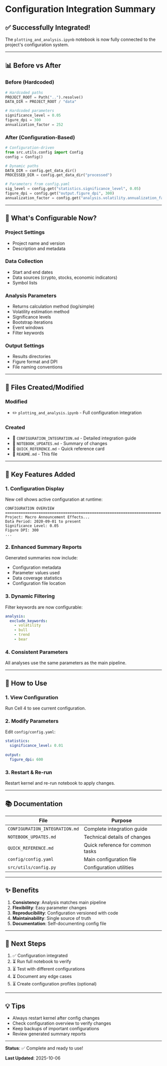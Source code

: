 # Configuration Integration Summary

## ✅ Successfully Integrated!

The `plotting_and_analysis.ipynb` notebook is now fully connected to the project's configuration system.

---

## 📊 Before vs After

### Before (Hardcoded)
```python
# Hardcoded paths
PROJECT_ROOT = Path("..").resolve()
DATA_DIR = PROJECT_ROOT / "data"

# Hardcoded parameters
significance_level = 0.05
figure_dpi = 300
annualization_factor = 252
```

### After (Configuration-Based)
```python
# Configuration-driven
from src.utils.config import Config
config = Config()

# Dynamic paths
DATA_DIR = config.get_data_dir()
PROCESSED_DIR = config.get_data_dir("processed")

# Parameters from config.yaml
sig_level = config.get("statistics.significance_level", 0.05)
figure_dpi = config.get("output.figure_dpi", 300)
annualization_factor = config.get("analysis.volatility.annualization_factor", 252)
```

---

## 🔧 What's Configurable Now?

### Project Settings
- Project name and version
- Description and metadata

### Data Collection
- Start and end dates
- Data sources (crypto, stocks, economic indicators)
- Symbol lists

### Analysis Parameters
- Returns calculation method (log/simple)
- Volatility estimation method
- Significance levels
- Bootstrap iterations
- Event windows
- Filter keywords

### Output Settings
- Results directories
- Figure format and DPI
- File naming conventions

---

## 📁 Files Created/Modified

### Modified
- ✏️ `plotting_and_analysis.ipynb` - Full configuration integration

### Created
- 📄 `CONFIGURATION_INTEGRATION.md` - Detailed integration guide
- 📄 `NOTEBOOK_UPDATES.md` - Summary of changes
- 📄 `QUICK_REFERENCE.md` - Quick reference card
- 📄 `README.md` - This file

---

## 🎯 Key Features Added

### 1. Configuration Display
New cell shows active configuration at runtime:
```
CONFIGURATION OVERVIEW
======================================================================
Project: Macro Announcement Effects...
Data Period: 2020-09-01 to present
Significance Level: 0.05
Figure DPI: 300
...
```

### 2. Enhanced Summary Reports
Generated summaries now include:
- Configuration metadata
- Parameter values used
- Data coverage statistics
- Configuration file location

### 3. Dynamic Filtering
Filter keywords are now configurable:
```yaml
analysis:
  exclude_keywords:
    - volatility
    - bull
    - trend
    - bear
```

### 4. Consistent Parameters
All analyses use the same parameters as the main pipeline.

---

## 🚀 How to Use

### 1. View Configuration
Run Cell 4 to see current configuration.

### 2. Modify Parameters
Edit `config/config.yaml`:
```yaml
statistics:
  significance_level: 0.01
  
output:
  figure_dpi: 600
```

### 3. Restart & Re-run
Restart kernel and re-run notebook to apply changes.

---

## 📚 Documentation

| File | Purpose |
|------|---------|
| `CONFIGURATION_INTEGRATION.md` | Complete integration guide |
| `NOTEBOOK_UPDATES.md` | Technical details of changes |
| `QUICK_REFERENCE.md` | Quick reference for common tasks |
| `config/config.yaml` | Main configuration file |
| `src/utils/config.py` | Configuration utilities |

---

## ✨ Benefits

1. **Consistency**: Analysis matches main pipeline
2. **Flexibility**: Easy parameter changes
3. **Reproducibility**: Configuration versioned with code
4. **Maintainability**: Single source of truth
5. **Documentation**: Self-documenting config file

---

## 🧪 Next Steps

1. ✅ Configuration integrated
2. ⏳ Run full notebook to verify
3. ⏳ Test with different configurations
4. ⏳ Document any edge cases
5. ⏳ Create configuration profiles (optional)

---

## 💡 Tips

- Always restart kernel after config changes
- Check configuration overview to verify changes
- Keep backups of important configurations
- Review generated summary reports

---

**Status**: ✅ Complete and ready to use!

**Last Updated**: 2025-10-06
